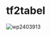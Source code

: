 # tf2tabel
![wp2403913](https://github.com/ballhurt/tf2tabel/assets/69163773/e8777a99-8058-44c0-b7a7-619da13a9742)

